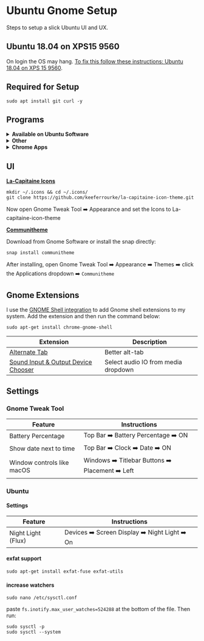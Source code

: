 # Ubuntu Gnome Setup

Steps to setup a slick Ubuntu UI and UX.

## Ubuntu 18.04 on XPS15 9560

On login the OS may hang. [To fix this follow these instructions: Ubuntu 18.04 on XPS 15 9560](https://medium.com/@jthegedus/ubuntu-18-04-lts-on-a-dell-xps-db4dcee9a2f9).

## Required for Setup

```shell
sudo apt install git curl -y
```

## Programs

<details>
<summary><b>Available on Ubuntu Software</b></summary>

| App                                     | Description                                                                                       |
| --------------------------------------- | ------------------------------------------------------------------------------------------------- |
| Discord                                 | All-in-one voice and text chat for gamers                                                         |
| GitKraken                               | Git GUI                                                                                           |
| [Gimp](https://www.gimp.org/)           | GNU Image Manipulation Program                                                                    |
| GNOME Tweaks                            | Gnome GUI Tweaks                                                                                  |
| Signal                                  | Signal Private Messenger for Windows, Mac, and Linux                                              |
| Slack                                   | Team communication and collaboration                                                              |
| [Solaar](https://pwr.github.io/Solaar/) | Browse faster by blocking ads and trackers that violate your privacy and cost you time and money. |
| [Synergy](https://symless.com/synergy)  | Share one mouse and keyboard between multiple computers                                           |
| Sublime Text 3                          | Code Editor                                                                                       |
| VLC                                     | Media player                                                                                      |
| VSCode                                  | Code Editor                                                                                       |

</details>

<details>
<summary><b>Other</b></summary>

| App                                                                                    | Description                                                  |
| -------------------------------------------------------------------------------------- | ------------------------------------------------------------ |
| [Chrome](https://www.google.com.au/chrome/browser/desktop/index.html)                  | Google's web browser                                         |
| [Etcher](https://etcher.io)                                                            | Flash OS images to SD cards & USB drives, safely and easily. |
| [Private Internet Access](https://www.privateinternetaccess.com/pages/client-support/) | VPN                                                          |
| [Vivaldi](https://vivaldi.com/download/)                                               | Fast, customisable web browser                               |

</details>

<details>
<summary><b>Chrome Apps</b></summary>

| App                                                                                                               | Description                                |
| ----------------------------------------------------------------------------------------------------------------- | ------------------------------------------ |
| [Authy](https://chrome.google.com/webstore/detail/authy/gaedmjdfmmahhbjefcbgaolhhanlaolb?hl=en)                   | Single 2FA app running on all your devices |
| [Kindle](https://chrome.google.com/webstore/detail/kindle-cloud-reader/icdipabjmbhpdkjaihfjoikhjjeneebd?hl=en-US) | Read your Kindle titles anywhere           |

</details>

## UI

**[La-Capitaine Icons](https://github.com/keeferrourke/la-capitaine-icon-theme#preview)**

```shell
mkdir ~/.icons && cd ~/.icons/
git clone https://github.com/keeferrourke/la-capitaine-icon-theme.git
```

Now open Gnome Tweak Tool :arrow_right: Appearance and set the Icons to La-capitaine-icon-theme

**[Communitheme](https://github.com/ubuntu/communitheme-snap-helpers/blob/master/README.md)**

Download from Gnome Software or install the snap directly:

```shell
snap install communitheme
```

After installing, open Gnome Tweak Tool :arrow_right: Appearance :arrow_right: Themes :arrow_right: click the Applications dropdown :arrow_right: `Communitheme`

## Gnome Extensions

I use the [GNOME Shell integration](https://chrome.google.com/webstore/detail/gnome-shell-integration/gphhapmejobijbbhgpjhcjognlahblep?hl=en) to add Gnome shell extensions to my system. Add the extension and then run the command below:

```shell
sudo apt-get install chrome-gnome-shell
```

| Extension                                                                                                      | Description                         |
| -------------------------------------------------------------------------------------------------------------- | ----------------------------------- |
| [Alternate Tab](https://extensions.gnome.org/extension/15/alternatetab/)                                       | Better alt-tab                      |
| [Sound Input & Output Device Chooser](https://extensions.gnome.org/extension/906/sound-output-device-chooser/) | Select audio IO from media dropdown |

## Settings

### Gnome Tweak Tool

| Feature                    | Instructions                                                                      |
| -------------------------- | --------------------------------------------------------------------------------- |
| Battery Percentage         | Top Bar :arrow_right: Battery Percentage :arrow_right: ON                         |
| Show date next to time     | Top Bar :arrow_right: Clock :arrow_right: Date :arrow_right: ON                   |
| Window controls like macOS | Windows :arrow_right: Titlebar Buttons :arrow_right: Placement :arrow_right: Left |

### Ubuntu

#### Settings

| Feature            | Instructions                                                                    |
| ------------------ | ------------------------------------------------------------------------------- |
| Night Light (Flux) | Devices :arrow_right: Screen Display :arrow_right: Night Light :arrow_right: On |

#### exfat support

```shell
sudo apt-get install exfat-fuse exfat-utils
```

#### increase watchers

```shell
sudo nano /etc/sysctl.conf
```

paste `fs.inotify.max_user_watches=524288` at the bottom of the file. Then run:

```shell
sudo sysctl -p
sudo sysctl --system
```
